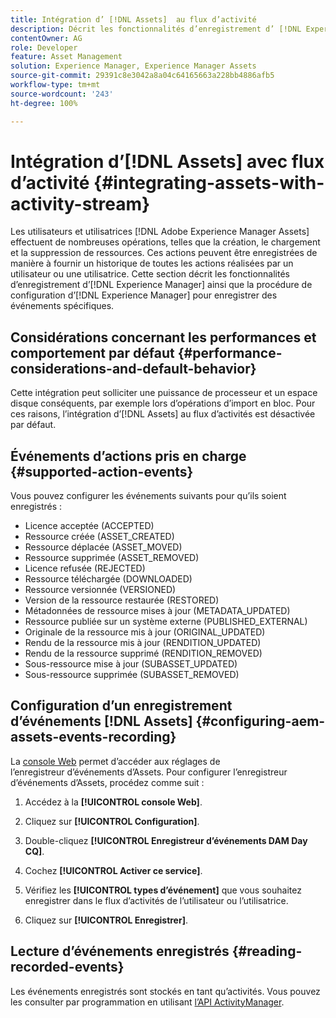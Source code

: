 ```yaml
---
title: Intégration d’ [!DNL Assets]  au flux d’activité
description: Décrit les fonctionnalités d’enregistrement d’ [!DNL Experience Manager]  ainsi que la procédure de configuration d’AEM pour enregistrer des événements spécifiques.
contentOwner: AG
role: Developer
feature: Asset Management
solution: Experience Manager, Experience Manager Assets
source-git-commit: 29391c8e3042a8a04c64165663a228bb4886afb5
workflow-type: tm+mt
source-wordcount: '243'
ht-degree: 100%

---
```


# Intégration d’[!DNL Assets] avec flux d’activité {#integrating-assets-with-activity-stream}

Les utilisateurs et utilisatrices [!DNL Adobe Experience Manager Assets] effectuent de nombreuses opérations, telles que la création, le chargement et la suppression de ressources. Ces actions peuvent être enregistrées de manière à fournir un historique de toutes les actions réalisées par un utilisateur ou une utilisatrice. Cette section décrit les fonctionnalités d’enregistrement d’[!DNL Experience Manager] ainsi que la procédure de configuration d’[!DNL Experience Manager] pour enregistrer des événements spécifiques.

## Considérations concernant les performances et comportement par défaut {#performance-considerations-and-default-behavior}

Cette intégration peut solliciter une puissance de processeur et un espace disque conséquents, par exemple lors d’opérations d’import en bloc. Pour ces raisons, l’intégration d’[!DNL Assets] au flux d’activités est désactivée par défaut.

## Événements d’actions pris en charge {#supported-action-events}

Vous pouvez configurer les événements suivants pour qu’ils soient enregistrés :

* Licence acceptée (ACCEPTED)
* Ressource créée (ASSET_CREATED)
* Ressource déplacée (ASSET_MOVED)
* Ressource supprimée (ASSET_REMOVED)
* Licence refusée (REJECTED)
* Ressource téléchargée (DOWNLOADED)
* Ressource versionnée (VERSIONED)
* Version de la ressource restaurée (RESTORED)
* Métadonnées de ressource mises à jour (METADATA_UPDATED)
* Ressource publiée sur un système externe (PUBLISHED_EXTERNAL)
* Originale de la ressource mis à jour (ORIGINAL_UPDATED)
* Rendu de la ressource mis à jour (RENDITION_UPDATED)
* Rendu de la ressource supprimé (RENDITION_REMOVED)
* Sous-ressource mise à jour (SUBASSET_UPDATED)
* Sous-ressource supprimée (SUBASSET_REMOVED)

## Configuration d’un enregistrement d’événements [!DNL Assets] {#configuring-aem-assets-events-recording}

La [console Web](/help/sites-deploying/configuring-osgi.md) permet d’accéder aux réglages de l’enregistreur d’événements d’Assets. Pour configurer l’enregistreur d’événements d’Assets, procédez comme suit :

1. Accédez à la **[!UICONTROL console Web]**.

1. Cliquez sur **[!UICONTROL Configuration]**.

1. Double-cliquez **[!UICONTROL Enregistreur d’événements DAM Day CQ]**.

1. Cochez **[!UICONTROL Activer ce service]**.

1. Vérifiez les **[!UICONTROL types d’événement]** que vous souhaitez enregistrer dans le flux d’activités de l’utilisateur ou l’utilisatrice.

1. Cliquez sur **[!UICONTROL Enregistrer]**.

## Lecture d’événements enregistrés {#reading-recorded-events}

Les événements enregistrés sont stockés en tant qu’activités. Vous pouvez les consulter par programmation en utilisant [l’API ActivityManager](https://developer.adobe.com/experience-manager/reference-materials/6-5/javadoc/com/adobe/granite/activitystreams/ActivityManager.html?lang=fr).
